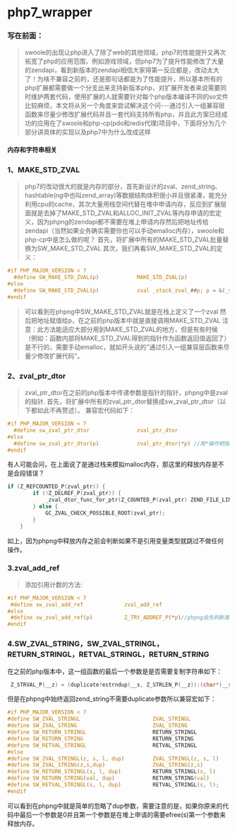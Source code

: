 # php7_wrapper
### 写在前面：
> swoole的出现让php进入了除了web的其他领域，php7的性能提升又再次拓宽了php的应用范围，例如游戏领域，但php7为了提升性能修改了大量的zendapi，看到新版本的zendapi相信大家得第一反应都是，改动太大了！为啥不兼容之前的，还是那句话都是为了性能提升，所以基本所有的php扩展都需要做一个分支出来支持新版本php，对扩展开发者来说需要同时维护两套代码，使用扩展的人就需要针对每个php版本编译不同的so文件比较麻烦，本文将从另一个角度来尝试解决这个问---通过引入一组兼容层函数来尽量少修改扩展代码并且一套代码支持所有php，并且此方案已经成功的应用在了swoole和php-cp(pdo和redis代理)项目中，下面将分为几个部分讲具体的实现以及php7中为什么改成这样

#### 内存和字符串相关

### 1、MAKE_STD_ZVAL
> php7的改动很大的就是内存的部分，首先新设计的zval、zend_string、hashtable(ng中也叫zend_array)等数据结构体积很小并且很紧凑，能充分利用cpu的cache，其次大量用栈空间代替在堆中申请内存，反应到扩展层面就是去掉了MAKE_STD_ZVAL和ALLOC_INIT_ZVAL等内存申请的宏定义，因为phpng的zendapi都不需要在堆上申请内存然后把地址传给zendapi（当然如果业务确实需要你也可以手动emalloc内存），swoole和php-cp中是怎么做的呢？
首先，将扩展中所有的MAKE_STD_ZVAL批量替换为SW_MAKE_STD_ZVAL
其次，我们再看SW_MAKE_STD_ZVAL的定义：

```c
#if PHP_MAJOR_VERSION < 7
  #define SW_MAKE_STD_ZVAL(p)            MAKE_STD_ZVAL(p)
#else
  #define SW_MAKE_STD_ZVAL(p)            zval _stack_zval_##p; p = &(_stack_zval_##p)  //宏展开后就是在栈上定义的zval
#endif
```
> 可以看到在phpng中SW_MAKE_STD_ZVAL就是在栈上定义了一个zval 然后把地址赋值给p，在之前的php版本中就是直接调用MAKE_STD_ZVAL
注意：此方法能适应大部分用到MAKE_STD_ZVAL的地方，但是有些时候（例如：函数内部将MAKE_STD_ZVAL得到的指针作为函数返回值返回了）是不行的，需要手动emalloc，就如开头说的"通过引入一组兼容层函数来尽量少修改扩展代码"。

### 2、zval_ptr_dtor
> zval_ptr_dtor在之前的php版本中传递参数是指针的指针，phpng中是zval的指针.
首先，将扩展中所有的zval_ptr_dtor替换成sw_zval_ptr_dtor（以下都如此不再赘述）。
兼容宏代码如下：
```c
#if PHP_MAJOR_VERSION < 7
  #define sw_zval_ptr_dtor               zval_ptr_dtor
#else
  #define sw_zval_ptr_dtor(p)            zval_ptr_dtor(*p) //用*操作把指针的指针变成指针（好绕口）
#endif
```
有人可能会问，在上面说了是通过栈来模拟malloc内存，那这里的释放内存是不是会段错误？
```c
if (Z_REFCOUNTED_P(zval_ptr)) {
		if (!Z_DELREF_P(zval_ptr)) {
			_zval_dtor_func_for_ptr(Z_COUNTED_P(zval_ptr) ZEND_FILE_LINE_RELAY_CC);
		} else {
			GC_ZVAL_CHECK_POSSIBLE_ROOT(zval_ptr);
		}
	}
```
如上，因为phpng中释放内存之前会判断如果不是引用变量类型就跳过不做任何操作。

### 3.zval_add_ref
>添加引用计数的方法:
```c
#if PHP_MAJOR_VERSION < 7
 #define sw_zval_add_ref             zval_add_ref
#else
 #define sw_zval_add_ref(p)          Z_TRY_ADDREF_P(*p)//phpng会先判断类型然后再加引用
#endif
```
### 4.SW_ZVAL_STRING，SW_ZVAL_STRINGL，RETURN_STRINGL，RETVAL_STRINGL，RETURN_STRING
在之前的php版本中，这一组函数的最后一个参数是是否需要复制字符串如下：
```c
 Z_STRVAL_P(__z) = (duplicate?estrndup(__s, Z_STRLEN_P(__z)):(char*)__s);//duplicate就是上述一组函数的最后一个参数
```
但是在phpng中始终返回zend_string不需要duplicate参数所以兼容宏如下：
```c
#if PHP_MAJOR_VERSION < 7
#define SW_ZVAL_STRINGL                       ZVAL_STRINGL
#define SW_ZVAL_STRING                        ZVAL_STRING
#define SW_RETURN_STRINGL                     RETURN_STRINGL
#define SW_RETURN_STRING                      RETURN_STRING
#define SW_RETVAL_STRINGL                     RETVAL_STRINGL
#else
#define SW_ZVAL_STRINGL(z, s, l, dup)         ZVAL_STRINGL(z, s, l)
#define SW_ZVAL_STRING(z,s,dup)               ZVAL_STRING(z,s)
#define SW_RETURN_STRINGL(s, l, dup)          RETURN_STRINGL(s, l)
#define SW_RETURN_STRING(val, dup)            RETURN_STRING(val)
#define SW_RETVAL_STRINGL(s, l, dup)          RETVAL_STRINGL(s, l);
#endif
```
可以看到在phpng中就是简单的忽略了dup参数，需要注意的是，如果你原来的代码中最后一个参数是0并且第一个参数是在堆上申请的需要efree(s)第一个参数来释放内存。

